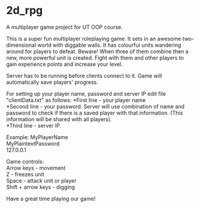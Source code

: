 # 2d_rpg
A multiplayer game project for UT OOP course.

This is a super fun multiplayer roleplaying game. It sets in an awesome two-dimensional world with diggable walls.
It has colourful units wandering around for players to defeat. Beware! When three of them combine then a new, more powerful unit is created.
Fight with them and other players to gain experience points and increase your level.

Server has to be running before clients connect to it. Game will automatically save players' progress.

For setting up your player name, password and server IP edit file "clientData.txt" as follows:
*First line - your player name  
*Second line - your password. Server will use combination of name and password to check if there is a saved player with that information. (This information will be shared with all players).  
*Third line - server IP.  

Example:
MyPlayerName  
MyPlaintextPassword  
127.0.0.1  

Game controls:  
Arrow keys - movement  
Z - freezes unit  
Space - attack unit or player  
Shift + arrow keys - digging  

Have a great time playing our game!
